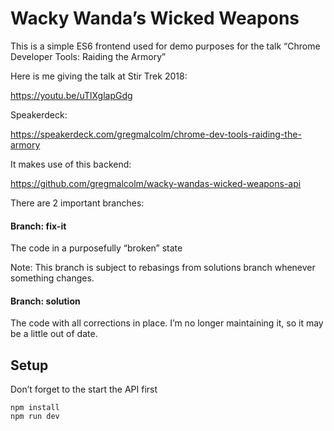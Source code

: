 Wacky Wanda’s Wicked Weapons
============================

This is a simple ES6 frontend used for demo purposes for the talk
“Chrome Developer Tools: Raiding the Armory”

Here is me giving the talk at Stir Trek 2018:

https://youtu.be/uTlXglapGdg

Speakerdeck:

https://speakerdeck.com/gregmalcolm/chrome-dev-tools-raiding-the-armory

It makes use of this backend:

https://github.com/gregmalcolm/wacky-wandas-wicked-weapons-api

There are 2 important branches:

#### Branch: fix-it 

The code in a purposefully “broken” state

Note: This branch is subject to rebasings from solutions branch whenever
something changes.

#### Branch: solution

The code with all corrections in place. I’m no longer maintaining it, so it 
may be a little out of date.

Setup
-----

Don’t forget to the start the API first

```
npm install
npm run dev
```
